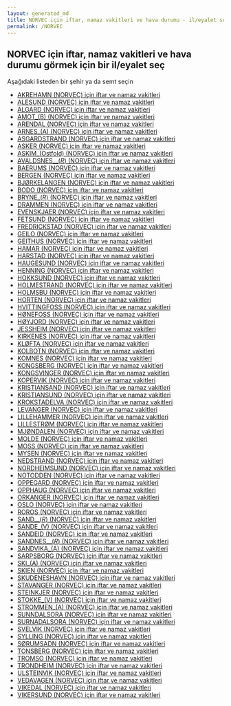 ```yaml
---
layout: generated_md
title: NORVEC için iftar, namaz vakitleri ve hava durumu - il/eyalet seç
permalink: /NORVEC
---
```


## NORVEC için iftar, namaz vakitleri ve hava durumu  görmek için bir il/eyalet seç

Aşağıdaki listeden bir şehir ya da semt seçin

* [AKREHAMN (NORVEC) için iftar ve namaz vakitleri](/NORVEC/AKREHAMN)
* [ALESUND (NORVEC) için iftar ve namaz vakitleri](/NORVEC/ALESUND)
* [ALGARD (NORVEC) için iftar ve namaz vakitleri](/NORVEC/ALGARD)
* [AMOT_(B) (NORVEC) için iftar ve namaz vakitleri](/NORVEC/AMOT_(B))
* [ARENDAL (NORVEC) için iftar ve namaz vakitleri](/NORVEC/ARENDAL)
* [ARNES_(A) (NORVEC) için iftar ve namaz vakitleri](/NORVEC/ARNES_(A))
* [ASGARDSTRAND (NORVEC) için iftar ve namaz vakitleri](/NORVEC/ASGARDSTRAND)
* [ASKER (NORVEC) için iftar ve namaz vakitleri](/NORVEC/ASKER)
* [ASKIM_(Ostfold) (NORVEC) için iftar ve namaz vakitleri](/NORVEC/ASKIM_(Ostfold))
* [AVALDSNES__(_R_) (NORVEC) için iftar ve namaz vakitleri](/NORVEC/AVALDSNES__(_R_))
* [BAERUMS (NORVEC) için iftar ve namaz vakitleri](/NORVEC/BAERUMS)
* [BERGEN (NORVEC) için iftar ve namaz vakitleri](/NORVEC/BERGEN)
* [BJØRKELANGEN (NORVEC) için iftar ve namaz vakitleri](/NORVEC/BJØRKELANGEN)
* [BODO (NORVEC) için iftar ve namaz vakitleri](/NORVEC/BODO)
* [BRYNE_(_R_) (NORVEC) için iftar ve namaz vakitleri](/NORVEC/BRYNE_(_R_))
* [DRAMMEN (NORVEC) için iftar ve namaz vakitleri](/NORVEC/DRAMMEN)
* [EVENSKJAER (NORVEC) için iftar ve namaz vakitleri](/NORVEC/EVENSKJAER)
* [FETSUND (NORVEC) için iftar ve namaz vakitleri](/NORVEC/FETSUND)
* [FREDRICKSTAD (NORVEC) için iftar ve namaz vakitleri](/NORVEC/FREDRICKSTAD)
* [GEILO (NORVEC) için iftar ve namaz vakitleri](/NORVEC/GEILO)
* [GEITHUS (NORVEC) için iftar ve namaz vakitleri](/NORVEC/GEITHUS)
* [HAMAR (NORVEC) için iftar ve namaz vakitleri](/NORVEC/HAMAR)
* [HARSTAD (NORVEC) için iftar ve namaz vakitleri](/NORVEC/HARSTAD)
* [HAUGESUND (NORVEC) için iftar ve namaz vakitleri](/NORVEC/HAUGESUND)
* [HENNING (NORVEC) için iftar ve namaz vakitleri](/NORVEC/HENNING)
* [HOKKSUND (NORVEC) için iftar ve namaz vakitleri](/NORVEC/HOKKSUND)
* [HOLMESTRAND (NORVEC) için iftar ve namaz vakitleri](/NORVEC/HOLMESTRAND)
* [HOLMSBU (NORVEC) için iftar ve namaz vakitleri](/NORVEC/HOLMSBU)
* [HORTEN (NORVEC) için iftar ve namaz vakitleri](/NORVEC/HORTEN)
* [HVITTINGFOSS (NORVEC) için iftar ve namaz vakitleri](/NORVEC/HVITTINGFOSS)
* [HØNEFOSS (NORVEC) için iftar ve namaz vakitleri](/NORVEC/HØNEFOSS)
* [HØYJORD (NORVEC) için iftar ve namaz vakitleri](/NORVEC/HØYJORD)
* [JESSHEIM (NORVEC) için iftar ve namaz vakitleri](/NORVEC/JESSHEIM)
* [KIRKENES (NORVEC) için iftar ve namaz vakitleri](/NORVEC/KIRKENES)
* [KLØFTA (NORVEC) için iftar ve namaz vakitleri](/NORVEC/KLØFTA)
* [KOLBOTN (NORVEC) için iftar ve namaz vakitleri](/NORVEC/KOLBOTN)
* [KOMNES (NORVEC) için iftar ve namaz vakitleri](/NORVEC/KOMNES)
* [KONGSBERG (NORVEC) için iftar ve namaz vakitleri](/NORVEC/KONGSBERG)
* [KONGSVINGER (NORVEC) için iftar ve namaz vakitleri](/NORVEC/KONGSVINGER)
* [KOPERVIK (NORVEC) için iftar ve namaz vakitleri](/NORVEC/KOPERVIK)
* [KRISTIANSAND (NORVEC) için iftar ve namaz vakitleri](/NORVEC/KRISTIANSAND)
* [KRISTIANSUND (NORVEC) için iftar ve namaz vakitleri](/NORVEC/KRISTIANSUND)
* [KROKSTADELVA (NORVEC) için iftar ve namaz vakitleri](/NORVEC/KROKSTADELVA)
* [LEVANGER (NORVEC) için iftar ve namaz vakitleri](/NORVEC/LEVANGER)
* [LILLEHAMMER (NORVEC) için iftar ve namaz vakitleri](/NORVEC/LILLEHAMMER)
* [LILLESTRØM (NORVEC) için iftar ve namaz vakitleri](/NORVEC/LILLESTRØM)
* [MJØNDALEN (NORVEC) için iftar ve namaz vakitleri](/NORVEC/MJØNDALEN)
* [MOLDE (NORVEC) için iftar ve namaz vakitleri](/NORVEC/MOLDE)
* [MOSS (NORVEC) için iftar ve namaz vakitleri](/NORVEC/MOSS)
* [MYSEN (NORVEC) için iftar ve namaz vakitleri](/NORVEC/MYSEN)
* [NEDSTRAND (NORVEC) için iftar ve namaz vakitleri](/NORVEC/NEDSTRAND)
* [NORDHEIMSUND (NORVEC) için iftar ve namaz vakitleri](/NORVEC/NORDHEIMSUND)
* [NOTODDEN (NORVEC) için iftar ve namaz vakitleri](/NORVEC/NOTODDEN)
* [OPPEGARD (NORVEC) için iftar ve namaz vakitleri](/NORVEC/OPPEGARD)
* [OPPHAUG (NORVEC) için iftar ve namaz vakitleri](/NORVEC/OPPHAUG)
* [ORKANGER (NORVEC) için iftar ve namaz vakitleri](/NORVEC/ORKANGER)
* [OSLO (NORVEC) için iftar ve namaz vakitleri](/NORVEC/OSLO)
* [ROROS (NORVEC) için iftar ve namaz vakitleri](/NORVEC/ROROS)
* [SAND__(_R_) (NORVEC) için iftar ve namaz vakitleri](/NORVEC/SAND__(_R_))
* [SANDE_(V) (NORVEC) için iftar ve namaz vakitleri](/NORVEC/SANDE_(V))
* [SANDEID (NORVEC) için iftar ve namaz vakitleri](/NORVEC/SANDEID)
* [SANDNES__(_R_) (NORVEC) için iftar ve namaz vakitleri](/NORVEC/SANDNES__(_R_))
* [SANDVIKA_(A) (NORVEC) için iftar ve namaz vakitleri](/NORVEC/SANDVIKA_(A))
* [SARPSBORG (NORVEC) için iftar ve namaz vakitleri](/NORVEC/SARPSBORG)
* [SKI_(A) (NORVEC) için iftar ve namaz vakitleri](/NORVEC/SKI_(A))
* [SKIEN (NORVEC) için iftar ve namaz vakitleri](/NORVEC/SKIEN)
* [SKUDENESHAVN (NORVEC) için iftar ve namaz vakitleri](/NORVEC/SKUDENESHAVN)
* [STAVANGER (NORVEC) için iftar ve namaz vakitleri](/NORVEC/STAVANGER)
* [STEINKJER (NORVEC) için iftar ve namaz vakitleri](/NORVEC/STEINKJER)
* [STOKKE_(V) (NORVEC) için iftar ve namaz vakitleri](/NORVEC/STOKKE_(V))
* [STROMMEN_(A) (NORVEC) için iftar ve namaz vakitleri](/NORVEC/STROMMEN_(A))
* [SUNNDALSORA (NORVEC) için iftar ve namaz vakitleri](/NORVEC/SUNNDALSORA)
* [SURNADALSORA (NORVEC) için iftar ve namaz vakitleri](/NORVEC/SURNADALSORA)
* [SVELVIK (NORVEC) için iftar ve namaz vakitleri](/NORVEC/SVELVIK)
* [SYLLING (NORVEC) için iftar ve namaz vakitleri](/NORVEC/SYLLING)
* [SØRUMSADN (NORVEC) için iftar ve namaz vakitleri](/NORVEC/SØRUMSADN)
* [TONSBERG (NORVEC) için iftar ve namaz vakitleri](/NORVEC/TONSBERG)
* [TROMSO (NORVEC) için iftar ve namaz vakitleri](/NORVEC/TROMSO)
* [TRONDHEIM (NORVEC) için iftar ve namaz vakitleri](/NORVEC/TRONDHEIM)
* [ULSTEINVIK (NORVEC) için iftar ve namaz vakitleri](/NORVEC/ULSTEINVIK)
* [VEDAVAGEN (NORVEC) için iftar ve namaz vakitleri](/NORVEC/VEDAVAGEN)
* [VIKEDAL (NORVEC) için iftar ve namaz vakitleri](/NORVEC/VIKEDAL)
* [VIKERSUND (NORVEC) için iftar ve namaz vakitleri](/NORVEC/VIKERSUND)
